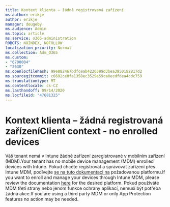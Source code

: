 ```yaml
---
title: Kontext klienta – žádná registrovaná zařízení
ms.author: erikje
author: erikje
manager: dougeby
ms.audience: Admin
ms.topic: article
ms.service: o365-administration
ROBOTS: NOINDEX, NOFOLLOW
localization_priority: Normal
ms.collection: Adm_O365
ms.custom:
- "6700004"
- "2630"
ms.openlocfilehash: 99e882467bdfceab4226399d3bea3950192817d2
ms.sourcegitcommit: c6692ce0fa1358ec3529e59ca0ecdfdea4cdc759
ms.translationtype: MT
ms.contentlocale: cs-CZ
ms.lasthandoff: 09/14/2020
ms.locfileid: "47681325"
---
```

# <a name="client-context---no-enrolled-devices"></a><span data-ttu-id="8f3a7-102">Kontext klienta – žádná registrovaná zařízení</span><span class="sxs-lookup"><span data-stu-id="8f3a7-102">Client context - no enrolled devices</span></span>

<span data-ttu-id="8f3a7-103">Váš tenant nemá v Intune žádné zařízení zaregistrované v mobilním zařízení (MDM).</span><span class="sxs-lookup"><span data-stu-id="8f3a7-103">Your tenant has no mobile device management (MDM) enrolled devices with Intune.</span></span> <span data-ttu-id="8f3a7-104">Pokud chcete registrovat a spravovat zařízení přes Intune MDM, podívejte [se na tuto dokumentaci na](https://docs.microsoft.com/intune/device-enrollment) požadovanou platformu.</span><span class="sxs-lookup"><span data-stu-id="8f3a7-104">If you want to enroll and manage your devices through Intune MDM, please review the documentation [here](https://docs.microsoft.com/intune/device-enrollment) for the desired platform.</span></span> <span data-ttu-id="8f3a7-105">Pokud používáte MDM třetí strany nebo jenom funkce ochrany aplikací, nemusí být potřeba žádná akce.</span><span class="sxs-lookup"><span data-stu-id="8f3a7-105">If you are using a third party MDM or only App Protection features no action may be needed.</span></span> 